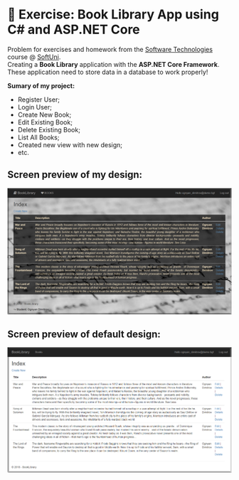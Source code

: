 # :triangular_ruler: Exercise: Book Library App using C# and ASP.NET Core

Problem for exercises and homework from the [Software Technologies](https://github.com/OgnyanDD/Software-Technologies) course @ [SoftUni](https://softuni.bg/).<br/>
Creating a **Book Library** application with the **ASP.NET Core Framework**.
These application need to store data in a database to work properly!<br/>

**Sumary of my project:**
*	Register User;
*	Login User;
*	Create New Book;
*	Edit Existing Book;
*	Delete Existing Book;
*	List All Books;
* Created new view with new design;
* etc.<br/>

## Screen preview of my design:
![My Design](https://github.com/OgnyanDD/Software-Technologies/blob/master/TF27.%20CSHARP%20ASP.NET%20MVC%20OVERVIEW.NET%20MVC%20OVERVIEW%20-%20EXERCISES/02.%20CSHARP%20BOOK%20LIBRARY/pic's/MyDesign.png)
<br/>
## Screen preview of default design:
![Default Design](https://github.com/OgnyanDD/Software-Technologies/blob/master/TF27.%20CSHARP%20ASP.NET%20MVC%20OVERVIEW.NET%20MVC%20OVERVIEW%20-%20EXERCISES/02.%20CSHARP%20BOOK%20LIBRARY/pic's/DefaultDesign.png)
